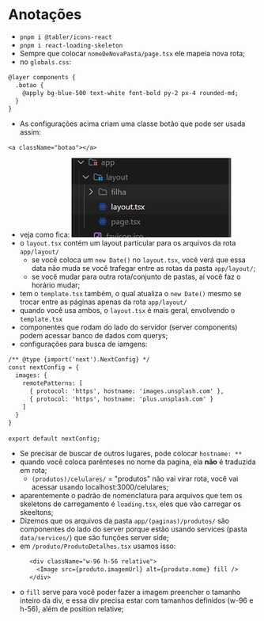 # Anotações 

- `pnpm i @tabler/icons-react` 
- `pnpm i react-loading-skeleton`
- Sempre que colocar `nomeDeNovaPasta/page.tsx` ele mapeia nova rota;
- no `globals.css`:
```vim
@layer components {
  .botao {
    @apply bg-blue-500 text-white font-bold py-2 px-4 rounded-md;
  }
}
```
- As configurações acima criam uma classe botão que pode ser usada assim:
```vim
<a className="botao"></a>
```
- veja como fica:
![alt text](image.png)
- o `layout.tsx` contém um layout particular para os arquivos da rota 
  `app/layout/` 
  - se você coloca um `new Date()` no `layout.tsx`, você verá que essa
    data não muda se você trafegar entre as rotas da pasta `app/layout/`;
  - se você mudar para outra rota/conjunto de pastas, aí você faz o horário
    mudar;
- tem o `template.tsx` também, o qual atualiza o `new Date()` mesmo se trocar
  entre as páginas apenas da rota `app/layout/`
- quando você usa ambos, o `layout.tsx` é mais geral, envolvendo o `template.tsx`
- componentes que rodam do lado do servidor (server components) podem acessar
  banco de dados com querys;
- configurações para busca de iamgens:
```vim
/** @type {import('next').NextConfig} */
const nextConfig = {
  images: {
    remotePatterns: [
      { protocol: 'https', hostname: 'images.unsplash.com' },
      { protocol: 'https', hostname: 'plus.unsplash.com' }
    ]
  }
}

export default nextConfig;
```
- Se precisar de buscar de outros lugares, pode colocar `hostname: **`
- quando você coloca parênteses no nome da pagina, ela **não** é traduzida em
  rota;
  - `(produtos)/celulares/` = "produtos" não vai virar rota, você vai acessar
    usando localhost:3000/celulares;
- aparentemente o padrão de nomenclatura para arquivos que tem os skeletons de
  carregamento é `loading.tsx`, eles que vão carregar os skeeltons;
- Dizemos que os arquivos da pasta `app/(paginas)/produtos/` são componentes do
  lado do server porque estão usando services (pasta `data/services/`) que são
  funções server side;
- em `/produto/ProdutoDetalhes.tsx` usamos isso:
```vim
      <div className="w-96 h-56 relative">
        <Image src={produto.imagemUrl} alt={produto.nome} fill />
      </div>
```
- o `fill` serve para você poder fazer a imagem preencher o tamanho inteiro da
  div, e essa div precisa estar com tamanhos definidos (w-96 e h-56), além de 
  position relative;